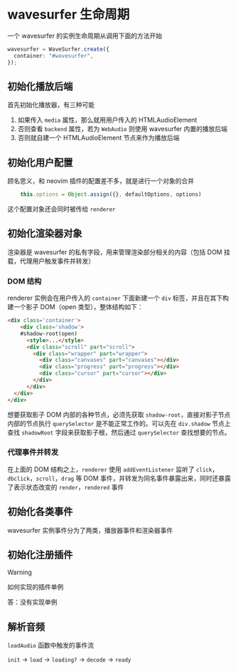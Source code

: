 # wavesurfer 生命周期

一个 wavesurfer 的实例生命周期从调用下面的方法开始

```typescript
wavesurfer = WaveSurfer.create({
  container: "#wavesurfer",
});
```

## 初始化播放后端

首先初始化播放器，有三种可能

1. 如果传入 `media` 属性，那么就用用户传入的 HTMLAudioElement
2. 否则查看 `backend` 属性，若为 `WebAudio` 则使用 wavesurfer 内置的播放后端
3. 否则就自建一个 HTMLAudioElement 节点来作为播放后端

## 初始化用户配置

顾名思义，和 neovim 插件的配置差不多，就是进行一个对象的合并

```typescript
    this.options = Object.assign({}, defaultOptions, options)
```

这个配置对象还会同时被传给 `renderer`

## 初始化渲染器对象

渲染器是 wavesurfer 的私有字段，用来管理渲染部分相关的内容（包括 DOM 挂载，代理用户触发事件并转发）

### DOM 结构

renderer 实例会在用户传入的 `container` 下面新建一个 `div` 标签，并且在其下构建一个影子 DOM（open 类型），整体结构如下：

```HTML
<div class='container'>
 	<div class='shadow'>
    #shadow-root(open)
      <style>...</style>
      <div class="scroll" part="scroll">
        <div class="wrapper" part="wrapper">
          <div class="canvases" part="canvases"></div>
          <div class="progress" part="progress"></div>
          <div class="cursor" part="cursor"></div>
        </div>
      </div>
  </div>	 
</div>  
```

想要获取影子 DOM 内部的各种节点，必须先获取 `shadow-root`，直接对影子节点内部的节点执行 `querySelector` 是不能正常工作的。可以先在 `div.shadow` 节点上查找 `shadowRoot` 字段来获取影子根，然后通过 `querySelector` 查找想要的节点。

### 代理事件并转发

在上面的 DOM 结构之上，`renderer` 使用 `addEventListener` 监听了 `click`，`dbclick`，`scroll`，`drag` 等 DOM 事件，并转发为同名事件暴露出来，同时还暴露了表示状态改变的 `render`，`rendered` 事件

## 初始化各类事件

wavesurfer 实例事件分为了两类，播放器事件和渲染器事件

## 初始化注册插件

> [!warning]
>
> 如何实现的插件单例
>
> 答：没有实现单例

## 解析音频

`loadAudio` 函数中触发的事件流

`init` -> `load` -> `loading?` -> `decode` -> `ready`

